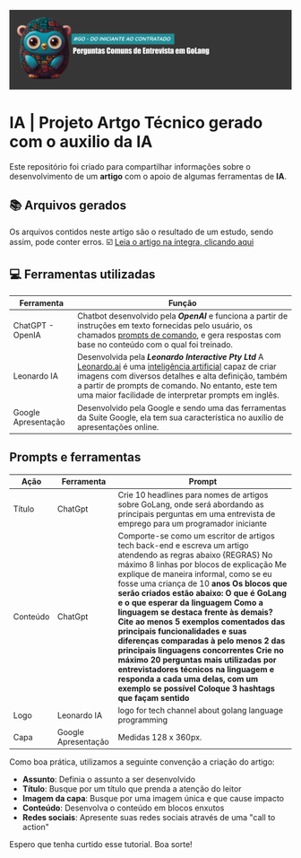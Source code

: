
![logo](./imgs/capa_artigo2.png)

# IA | Projeto Artgo Técnico gerado com o auxilio da IA

Este repositório foi criado para compartilhar informações sobre o desenvolvimento de um **artigo** com o apoio de algumas ferramentas de **IA**.

## 📚 Arquivos gerados

Os arquivos contidos neste artigo são o resultado de um estudo, sendo assim, pode conter erros. 
:ballot_box_with_check: [Leia o artigo na íntegra, clicando aqui](https://web.dio.me/articles/de-iniciante-a-contratado-perguntas-comuns-de-entrevista-em-golang)

## 💻 Ferramentas utilizadas

| Ferramenta | Função |
|---------|--------|
| ChatGPT - OpenIA | Chatbot desenvolvido pela ***OpenAI*** e funciona a partir de instruções em texto fornecidas pelo usuário, os chamados [prompts de comando](https://canaltech.com.br/utilitarios/o-que-e-um-prompt-de-comando/), e gera respostas com base no conteúdo com o qual foi treinado.|
|Leonardo IA | Desenvolvida pela ***Leonardo Interactive Pty Ltd*** A [Leonardo.ai](https://leonardo.ai/) é uma [inteligência artificial](https://tecnoblog.net/responde/o-que-e-inteligencia-artificial/) capaz de criar imagens com diversos detalhes e alta definição, também a partir de prompts de comando. No entanto, este tem uma maior facilidade de interpretar prompts em inglês.|
|Google Apresentação| Desenvolvido pela Google e sendo uma das ferramentas da Suite Google, ela tem sua característica no auxílio de apresentações online.

## Prompts e ferramentas
| Ação | Ferramenta | Prompt |
|----|-----|-----|
| Título | ChatGpt | Crie 10 headlines para nomes de artigos sobre GoLang, onde será abordando as principais perguntas em uma entrevista de emprego para um programador iniciante |
| Conteúdo | ChatGpt| Comporte-se como um escritor de artigos tech back-end e escreva um artigo atendendo as regras abaixo {REGRAS} No máximo 8 linhas por blocos de explicação Me explique de maneira informal, como se eu fosse uma criança de 10 <b>anos Os blocos que serão criados estão abaixo: O que é GoLang e o que esperar da linguagem Como a linguagem se destaca frente às demais? Cite ao menos 5 exemplos comentados das principais funcionalidades e suas diferenças comparadas à pelo menos 2 das principais linguagens concorrentes Crie no máximo 20 perguntas mais utilizadas por entrevistadores técnicos na linguagem e responda a cada uma delas, com um exemplo se possível Coloque 3 hashtags que façam sentido |
| Logo | Leonardo IA | logo for tech channel about golang language programming |
| Capa | Google Apresentação | Medidas 128 x 360px. |

Como boa prática, utilizamos a seguinte convenção a criação do artigo:

 - **Assunto**: Definia o assunto a ser desenvolvido 
 - **Título**: Busque por um título que prenda a atenção do leitor
 - **Imagem da capa**: Busque por uma imagem única e que cause impacto
 - **Conteúdo**: Desenvolva o conteúdo em blocos enxutos
 - **Redes sociais**: Apresente suas redes sociais através de uma "call to action"

Espero que tenha curtido esse tutorial. 
Boa sorte!
